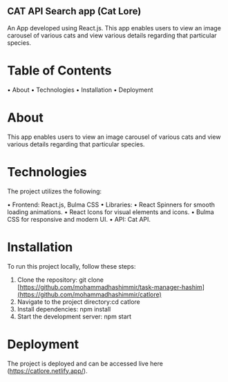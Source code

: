 ## CAT API Search app (Cat Lore)

An App developed using React.js. This app enables users to view an image carousel of various cats and view various details regarding that particular species.

# Table of Contents
• About
• Technologies
• Installation
• Deployment

# About
This app enables users to view an image carousel of various cats and view various details regarding that particular species.

# Technologies

The project utilizes the following: 

• Frontend: React.js, Bulma CSS
• Libraries:
  • React Spinners for smooth loading animations.
  • React Icons for visual elements and icons.
  • Bulma CSS for responsive and modern UI.
• API: Cat API.

# Installation

To run this project locally, follow these steps:

1. Clone the repository: git clone [https://github.com/mohammadhashimmir/task-manager-hashim](https://github.com/mohammadhashimmir/catlore)
2. Navigate to the project directory:cd catlore
3. Install dependencies: npm install
4. Start the development server: npm start

# Deployment

The project is deployed and can be accessed live here (https://catlore.netlify.app/).

